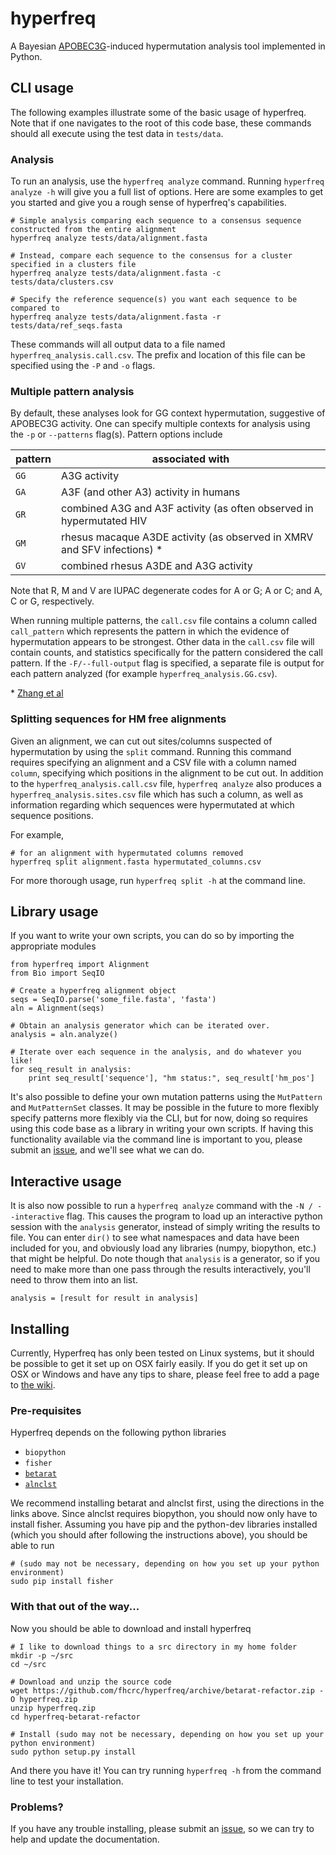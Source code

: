 # hyperfreq

A Bayesian [APOBEC3G](http://en.wikipedia.org/wiki/APOBEC3G)-induced hypermutation analysis tool implemented in Python.


## CLI usage

The following examples illustrate some of the basic usage of hyperfreq.
Note that if one navigates to the root of this code base, these commands should all execute using the test data in `tests/data`.

### Analysis

To run an analysis, use the `hyperfreq analyze` command.
Running `hyperfreq analyze -h` will give you a full list of options.
Here are some examples to get you started and give you a rough sense of hyperfreq's capabilities.

    # Simple analysis comparing each sequence to a consensus sequence constructed from the entire alignment
    hyperfreq analyze tests/data/alignment.fasta

    # Instead, compare each sequence to the consensus for a cluster specified in a clusters file
    hyperfreq analyze tests/data/alignment.fasta -c tests/data/clusters.csv

    # Specify the reference sequence(s) you want each sequence to be compared to
    hyperfreq analyze tests/data/alignment.fasta -r tests/data/ref_seqs.fasta

These commands will all output data to a file named `hyperfreq_analysis.call.csv`.
The prefix and location of this file can be specified using the `-P` and `-o` flags.

### Multiple pattern analysis

By default, these analyses look for GG context hypermutation, suggestive of APOBEC3G activity.
One can specify multiple contexts for analysis using the `-p` or `--patterns` flag(s).
Pattern options include

 **pattern** | **associated with**
------------ | ------------------------------------------------------------------------
        `GG` | A3G activity
        `GA` | A3F (and other A3) activity in humans
        `GR` | combined A3G and A3F activity (as often observed in hypermutated HIV
        `GM` | rhesus macaque A3DE activity (as observed in XMRV and SFV infections) \*
        `GV` | combined rhesus A3DE and A3G activity

Note that R, M and V are IUPAC degenerate codes for A or G; A or C; and A, C or G, respectively.

When running multiple patterns, the `call.csv` file contains a column called `call_pattern` which represents the pattern in which the evidence of hypermutation appears to be strongest.
Other data in the `call.csv` file will contain counts, and statistics specifically for the pattern considered the call pattern.
If the `-F/--full-output` flag is specified, a separate file is output for each pattern analyzed (for example `hyperfreq_analysis.GG.csv`).

\* [Zhang et al](http://www.sciencedirect.com/science/article/pii/S0042682211004375)

   
### Splitting sequences for HM free alignments

Given an alignment, we can cut out sites/columns suspected of hypermutation by using the `split` command.
Running this command requires specifying an alignment and a CSV file with a column named `column`, specifying which positions in the alignment to be cut out.
In addition to the `hyperfreq_analysis.call.csv` file, `hyperfreq analyze` also produces a `hyperfreq_analysis.sites.csv` file which has such a column, as well as information regarding which sequences were hypermutated at which sequence positions.

For example,

    # for an alignment with hypermutated columns removed
    hyperfreq split alignment.fasta hypermutated_columns.csv

For more thorough usage, run `hyperfreq split -h` at the command line.


## Library usage

If you want to write your own scripts, you can do so by importing the appropriate modules

    from hyperfreq import Alignment
    from Bio import SeqIO

    # Create a hyperfreq alignment object
    seqs = SeqIO.parse('some_file.fasta', 'fasta')
    aln = Alignment(seqs)

    # Obtain an analysis generator which can be iterated over.
    analysis = aln.analyze()

    # Iterate over each sequence in the analysis, and do whatever you like!
    for seq_result in analysis:
        print seq_result['sequence'], "hm status:", seq_result['hm_pos']

It's also possible to define your own mutation patterns using the `MutPattern` and `MutPatternSet` classes.
It may be possible in the future to more flexibly specify patterns more flexibly via the CLI, but for now, doing so requires using this code base as a library in writing your own scripts.
If having this functionality available via the command line is important to you, please submit an [issue](https://github.com/fhcrc/hyperfreq/issues), and we'll see what we can do.


## Interactive usage

It is also now possible to run a `hyperfreq analyze` command with the `-N / --interactive` flag.
This causes the program to load up an interactive python session with the `analysis` generator, instead of simply writing the results to file.
You can enter `dir()` to see what namespaces and data have been included for you, and obviously load any libraries (numpy, biopython, etc.) that might be helpful.
Do note though that `analysis` is a generator, so if you need to make more than one pass through the results interactively, you'll need to throw them into an list.

    analysis = [result for result in analysis]


## Installing

Currently, Hyperfreq has only been tested on Linux systems, but it should be possible to get it set up on OSX fairly easily.
If you do get it set up on OSX or Windows and have any tips to share, please feel free to add a page to [the wiki](https://github.com/fhcrc/hyperfreq/wiki).

### Pre-requisites

Hyperfreq depends on the following python libraries

* `biopython`
* `fisher`
* [`betarat`](https://github.com/fhcrc/betarat)
* [`alnclst`](https://github.com/fhcrc/alnclst)

We recommend installing betarat and alnclst first, using the directions in the links above.
Since alnclst requires biopython, you should now only have to install fisher.
Assuming you have pip and the python-dev libraries installed (which you should after following the instructions above), you should be able to run

    # (sudo may not be necessary, depending on how you set up your python environment)
    sudo pip install fisher

### With that out of the way...

Now you should be able to download and install hyperfreq

    # I like to download things to a src directory in my home folder
    mkdir -p ~/src
    cd ~/src

    # Download and unzip the source code
    wget https://github.com/fhcrc/hyperfreq/archive/betarat-refactor.zip -O hyperfreq.zip
    unzip hyperfreq.zip
    cd hyperfreq-betarat-refactor

    # Install (sudo may not be necessary, depending on how you set up your python environment)
    sudo python setup.py install

And there you have it!
You can try running `hyperfreq -h` from the command line to test your installation.

### Problems?

If you have any trouble installing, please submit an [issue](https://github.com/fhcrc/hyperfreq/issues), so we can try to help and update the documentation.


